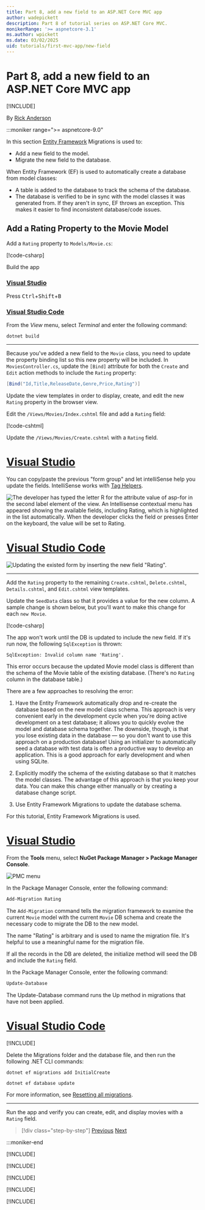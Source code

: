 ```yaml
---
title: Part 8, add a new field to an ASP.NET Core MVC app
author: wadepickett
description: Part 8 of tutorial series on ASP.NET Core MVC.
monikerRange: '>= aspnetcore-3.1'
ms.author: wpickett
ms.date: 03/02/2025
uid: tutorials/first-mvc-app/new-field
---
```

# Part 8, add a new field to an ASP.NET Core MVC app

[!INCLUDE[](~/includes/not-latest-version.md)]

By [Rick Anderson](https://twitter.com/RickAndMSFT)

:::moniker range=">= aspnetcore-9.0"

In this section [Entity Framework](/ef/core/get-started/aspnetcore/new-db) Migrations is used to:

* Add a new field to the model.
* Migrate the new field to the database.

When Entity Framework (EF) is used to automatically create a database from model classes:

* A table is added to the database to track the schema of the database.
* The database is verified to be in sync with the model classes it was generated from. If they aren't in sync, EF throws an exception. This makes it easier to find inconsistent database/code issues.

## Add a Rating Property to the Movie Model

Add a `Rating` property to `Models/Movie.cs`:

[!code-csharp[](~/tutorials/first-mvc-app/start-mvc/sample/mvcmovie90/Models/Movie.cs?name=snippet_AddRating&highlight=19)]

Build the app

### [Visual Studio](#tab/visual-studio)

Press <kbd>Ctrl</kbd>+<kbd>Shift</kbd>+<kbd>B</kbd>

### [Visual Studio Code](#tab/visual-studio-code)

From the *View* menu, select *Terminal* and enter the following command:

```dotnetcli
dotnet build
```
---

Because you've added a new field to the `Movie` class, you need to update the property binding list so this new property will be included. In `MoviesController.cs`, update the `[Bind]` attribute for both the `Create` and `Edit` action methods to include the `Rating` property:

```csharp
[Bind("Id,Title,ReleaseDate,Genre,Price,Rating")]
```

Update the view templates in order to display, create, and edit the new `Rating` property in the browser view.

Edit the `/Views/Movies/Index.cshtml` file and add a `Rating` field:

[!code-cshtml[](~/tutorials/first-mvc-app/start-mvc/sample/MvcMovie90/Views/Movies/IndexGenreRating.cshtml?highlight=16-18,38-40&range=24-72)]

Update the `/Views/Movies/Create.cshtml` with a `Rating` field.

# [Visual Studio](#tab/visual-studio)

You can copy/paste the previous "form group" and let intelliSense help you update the fields. IntelliSense works with [Tag Helpers](xref:mvc/views/tag-helpers/intro).

![The developer has typed the letter R for the attribute value of asp-for in the second label element of the view. An Intellisense contextual menu has appeared showing the available fields, including Rating, which is highlighted in the list automatically. When the developer clicks the field or presses Enter on the keyboard, the value will be set to Rating.](~/tutorials/first-mvc-app/new-field/_static/9/cr-VS22-17.11.0.png)

# [Visual Studio Code](#tab/visual-studio-code)

![Updating the existed form by inserting the new field "Rating".](~/tutorials/first-mvc-app/new-field/_static/9/VSCode-UpdatingForm9.png)

---

Add the `Rating` property to the remaining `Create.cshtml`, `Delete.cshtml`, `Details.cshtml`, and `Edit.cshtml` view templates.

Update the `SeedData` class so that it provides a value for the new column. A sample change is shown below, but you'll want to make this change for each `new Movie`.

[!code-csharp[](~/tutorials/first-mvc-app/start-mvc/sample/MvcMovie90/Models/SeedDataRating.cs?name=snippet_SeedRating&highlight=6)]

The app won't work until the DB is updated to include the new field. If it's run now, the following `SqlException` is thrown:

`SqlException: Invalid column name 'Rating'.`

This error occurs because the updated Movie model class is different than the schema of the Movie table of the existing database. (There's no `Rating` column in the database table.)

There are a few approaches to resolving the error:

1. Have the Entity Framework automatically drop and re-create the database based on the new model class schema. This approach is very convenient early in the development cycle when you're doing active development on a test database; it allows you to quickly evolve the model and database schema together. The downside, though, is that you lose existing data in the database — so you don't want to use this approach on a production database! Using an initializer to automatically seed a database with test data is often a productive way to develop an application. This is a good approach for early development and when using SQLite.

2. Explicitly modify the schema of the existing database so that it matches the model classes. The advantage of this approach is that you keep your data. You can make this change either manually or by creating a database change script.

3. Use Entity Framework Migrations to update the database schema.

For this tutorial, Entity Framework Migrations is used.

# [Visual Studio](#tab/visual-studio)

From the **Tools** menu, select **NuGet Package Manager > Package Manager Console**.

  ![PMC menu](~/tutorials/first-mvc-app/new-field/_static/9/pmc-VS22-17.11.0.png)

In the Package Manager Console, enter the following command:

```powershell
Add-Migration Rating
```

The `Add-Migration` command tells the migration framework to examine the current `Movie` model with the current `Movie` DB schema and create the necessary code to migrate the DB to the new model.

The name "Rating" is arbitrary and is used to name the migration file. It's helpful to use a meaningful name for the migration file.

If all the records in the DB are deleted, the initialize method will seed the DB and include the `Rating` field.

In the Package Manager Console, enter the following command:

```powershell
Update-Database
```

The Update-Database command runs the Up method in migrations that have not been applied.

# [Visual Studio Code](#tab/visual-studio-code)

[!INCLUDE[](~/includes/RP-mvc-shared/sqlite-warn.md)]

Delete the Migrations folder and the database file, and then run the following .NET CLI commands:

```dotnetcli
dotnet ef migrations add InitialCreate
```

```dotnetcli
dotnet ef database update
```

For more information, see [Resetting all migrations](/ef/core/managing-schemas/migrations/managing?tabs=dotnet-core-cli#resetting-all-migrations).

---
<!-- End of VS tabs -->

Run the app and verify you can create, edit, and display movies with a `Rating` field.

> [!div class="step-by-step"]
> [Previous](~/tutorials/first-mvc-app/search.md)
> [Next](~/tutorials/first-mvc-app/validation.md)

:::moniker-end

[!INCLUDE[](~/tutorials/first-mvc-app/new-field/includes/new-field8.md)]

[!INCLUDE[](~/tutorials/first-mvc-app/new-field/includes/new-field7.md)]

[!INCLUDE[](~/tutorials/first-mvc-app/new-field/includes/new-field6.md)]

[!INCLUDE[](~/tutorials/first-mvc-app/new-field/includes/new-field5.md)]

[!INCLUDE[](~/tutorials/first-mvc-app/new-field/includes/new-field3.md)]
